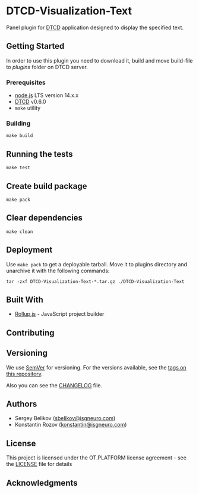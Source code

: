 # DTCD-Visualization-Text

Panel plugin for [DTCD](https://github.com/ISGNeuroTeam/DTCD) application designed to display the specified text.

## Getting Started

In order to use this plugin you need to download it, build and move build-file to _plugins_ folder on DTCD server.

### Prerequisites

- [node.js](https://nodejs.org/en/) LTS version 14.x.x
- [DTCD](https://github.com/ISGNeuroTeam/DTCD) v0.6.0
- `make` utility

### Building

```
make build
```

## Running the tests

```
make test
```

## Create build package

```
make pack
```

## Clear dependencies

```
make clean
```

## Deployment

Use `make pack` to get a deployable tarball. Move it to plugins directory and unarchive it with the following commands:

```
tar -zxf DTCD-Visualization-Text-*.tar.gz ./DTCD-Visualization-Text
```

## Built With

- [Rollup.js](https://rollupjs.org/guide/en/) - JavaScript project builder

## Contributing

## Versioning

We use [SemVer](http://semver.org/) for versioning. For the versions available, see the [tags on this repository](https://github.com/ISGNeuroTeam/DTCD-Visualization-Text/tags).

Also you can see the [CHANGELOG](CHANGELOG.md) file.

## Authors

- Sergey Belikov (sbelikov@isgneuro.com)
- Konstantin Rozov (konstantin@isgneuro.com)

## License

This project is licensed under the OT.PLATFORM license agreement - see the [LICENSE](LICENSE.md) file for details

## Acknowledgments
